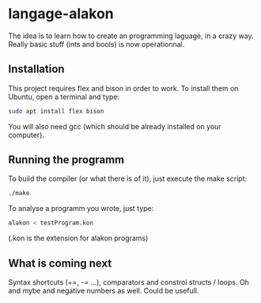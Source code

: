 # langage-alakon
The idea is to learn how to create an programming laguage, in a crazy way.
Really basic stuff (ints and bools) is now operationnal.

## Installation
This project requires flex and bison in order to work.
To install them on Ubuntu, open a terminal and type:
```bash
sudo apt install flex bison
```
You will also need gcc (which should be already installed on your computer).

## Running the programm
To build the compiler (or what there is of it), just execute the make script:
```bash
./make
```
To analyse a programm you wrote, just type:
```bash
alakon < testProgram.kon
```
(.kon is the extension for alakon programs)

## What is coming next
Syntax shortcuts (+=, -= ...), comparators and constrol structs / loops. Oh and mybe and negative numbers as well. Could be usefull.
